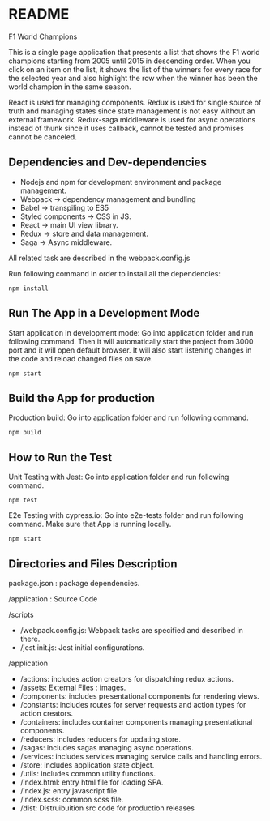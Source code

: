 # README

F1 World Champions

This is a single page application that presents a list that shows the F1 world champions starting from 2005 until 2015 in descending order. When you click on an item on the list, it shows the list of the winners for every race for the selected year and also highlight the row when the winner has been the world champion in the same season.

React is used for managing components.
Redux is used for single source of truth and managing states since state management is not easy without an external framework.
Redux-saga middleware is used for async operations instead of thunk since it uses callback, cannot be tested and promises cannot be canceled.

## Dependencies and Dev-dependencies

- Nodejs and npm for development environment and package management.
- Webpack -> dependency management and bundling
- Babel -> transpiling to ES5
- Styled components -> CSS in JS.
- React -> main UI view library.
- Redux -> store and data management.
- Saga -> Async middleware.

All related task are described in the webpack.config.js

Run following command in order to install all the dependencies:

`npm install`

## Run The App in a Development Mode

Start application in development mode: Go into application folder and run following command. Then it will automatically start the project from 3000 port and it will open default browser. It will also start listening changes in the code and reload changed files on save.

`npm start`

## Build the App for production

Production build: Go into application folder and run following command.

`npm build`

## How to Run the Test

Unit Testing with Jest: Go into application folder and run following command.

`npm test`

E2e Testing with cypress.io: Go into e2e-tests folder and run following command. Make sure that App is running locally.

`npm start`

## Directories and Files Description

package.json : package dependencies.

/application : Source Code

/scripts

- /webpack.config.js: Webpack tasks are specified and described in there.
- /jest.init.js: Jest initial configurations.

/application

- /actions: includes action creators for dispatching redux actions.
- /assets: External Files : images.
- /components: includes presentational components for rendering views.
- /constants: includes routes for server requests and action types for action creators.
- /containers: includes container components managing presentational components.
- /reducers: includes reducers for updating store.
- /sagas: includes sagas managing async operations.
- /services: includes services managing service calls and handling errors.
- /store: includes application state object.
- /utils: includes common utility functions.
- /index.html: entry html file for loading SPA.
- /index.js: entry javascript file.
- /index.scss: common scss file.
- /dist: Distruibuition src code for production releases
